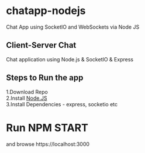 # chatapp-nodejs
Chat App using SocketIO and WebSockets via Node JS

## Client-Server Chat
Chat application using Node.js &amp; SocketIO &amp; Express

## Steps to Run the app
1.Download Repo <br />
2.Install [Node.JS](https://nodejs.org/en/) <br />
3.Install Dependencies - express, socketio etc <br />

# Run NPM START <br />
and browse https://localhost:3000
